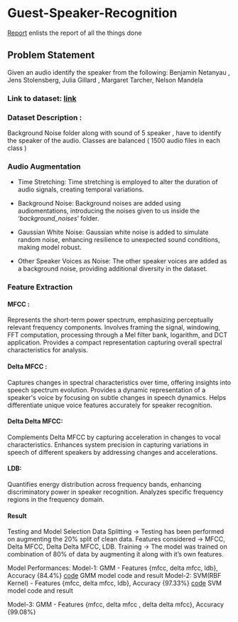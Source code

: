 # Guest-Speaker-Recognition
[Report](ML_Group_10.pdf) enlists the report of all the things done 

## Problem Statement
Given an audio identify the speaker from the following: Benjamin Netanyau , Jens Stolensberg, Julia Gillard , Margaret Tarcher, Nelson Mandela

### Link to dataset: [link](https://www.kaggle.com/datasets/kongaevans/speaker-recognition-dataset)

### Dataset Description : 
Background Noise folder along with sound of 5 speaker , have to identify the speaker of the audio.
Classes are balanced  ( 1500 audio files in each class ) 

### Audio Augmentation

- Time Stretching: Time stretching is employed to alter the duration of audio signals, creating temporal variations.

- Background Noise: Background noises are added using audiomentations, introducing the noises given to us inside the ‘_background_noises_’ folder.

- Gaussian White Noise: Gaussian white noise is added to simulate random noise, enhancing resilience to unexpected sound conditions, making model robust.

- Other Speaker Voices as Noise: The other speaker voices are added as a background noise, providing additional diversity in the dataset.

### Feature Extraction

#### MFCC : 
Represents the short-term power spectrum, emphasizing perceptually relevant frequency components.
Involves framing the signal, windowing, FFT computation, processing through a Mel filter bank, logarithm, and DCT application.
Provides a compact representation capturing overall spectral characteristics for analysis.

#### Delta MFCC : 
Captures changes in spectral characteristics over time, offering insights into speech spectrum evolution.
Provides a dynamic representation of a speaker's voice by focusing on subtle changes in speech dynamics.
Helps differentiate unique voice features accurately for speaker recognition.

#### Delta Delta MFCC: 
Complements Delta MFCC by capturing acceleration in changes to vocal characteristics.
Enhances system precision in capturing variations in speech of different speakers by addressing changes and accelerations.

#### LDB: 
Quantifies energy distribution across frequency bands, enhancing discriminatory power in speaker recognition.
Analyzes specific frequency regions in the frequency domain.


#### Result

Testing and Model Selection
Data Splitting → Testing has been performed on augmenting the 20% split of clean data.
Features considered → MFCC, Delta MFCC, Delta Delta MFCC, LDB.
Training → The model was trained on combination of 80% of  data by augmenting it along with it’s own features.

Model Performances: 
Model-1: GMM - Features {mfcc, delta mfcc, ldb}, Accuracy {84.4%} [code](GMM_Models) GMM model code and result
Model-2: SVM(RBF Kernel) - Features {mfcc, delta mfcc, ldb}, Accuracy {97.33%} [code](SVM_Models) SVM model code and result 

Model-3: GMM - Features {mfcc, delta mfcc , delta delta mfcc}, Accuracy {99.08%}



